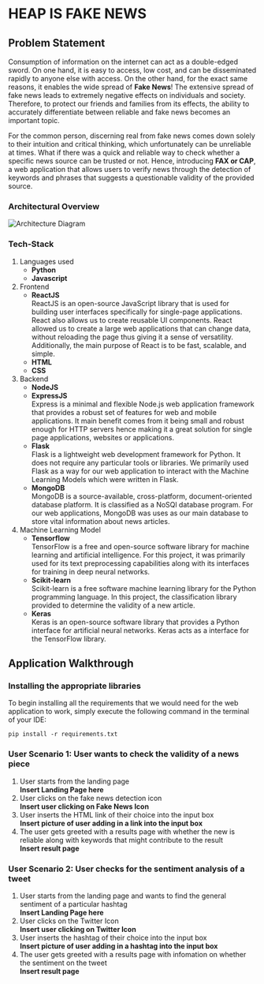 # HEAP IS FAKE NEWS 

## Problem Statement 
Consumption of information on the internet can act as a double-edged sword. On one hand, it is easy to access, low cost, and can be disseminated rapidly to anyone else with access. On the other hand, for the exact same reasons, it enables the wide spread of **Fake News**! The extensive spread of fake news leads to extremely negative effects on individuals and society. Therefore, to protect our friends and families from its effects, the ability to accurately differentiate between reliable and fake news becomes an important topic. 

For the common person, discerning real from fake news comes down solely to their intuition and critical thinking, which unfortunately can be unreliable at times. What if there was a quick and reliable way to check whether a specific news source can be trusted or not. Hence, introducing **FAX or CAP**, a web application that allows users to verify news through the detection of keywords and phrases that suggests a questionable validity of the provided source. 


### Architectural Overview
![Architecture Diagram](https://github.com/zenyuong/HEAP-IS-FAKE-NEWS-/blob/691d63c4dfe365b8ae0cfa9c75385ff1d86fe8ae/User%20Input.jpeg)
### Tech-Stack
1. Languages used
    - **Python**
    - **Javascript**
2. Frontend
    - **ReactJS**  
    ReactJS is an open-source JavaScript library that is used for building user interfaces specifically for single-page applications. React also allows us to create reusable UI components. React allowed us to create a large web applications that can change data, without reloading the page thus giving it a sense of versatility. Additionally, the main purpose of React is to be fast, scalable, and simple.
    - **HTML**
    - **CSS**
3. Backend
    - **NodeJS**  
    - **ExpressJS**  
    Express is a minimal and flexible Node.js web application framework that provides a robust set of features for web and mobile applications. It main benefit comes from it being small and robust enough for HTTP servers hence making it a great solution for single page applications, websites or applications. 
    - **Flask**  
    Flask is a lightweight web development framework for Python. It does not require any particular tools or libraries. We primarily used Flask as a way for our web application to interact with the Machine Learning Models which were written in Flask. 
    - **MongoDB**  
    MongoDB is a source-available, cross-platform, document-oriented database platform. It is classified as a NoSQl database program. For our web applications, MongoDB was uses as our main database to store vital information about news articles.
4. Machine Learning Model
    - **Tensorflow**  
    TensorFlow is a free and open-source software library for machine learning and artificial intelligence. For this project, it was primarily used for its text preprocessing capabilities along with its interfaces for training in deep neural networks.
    - **Scikit-learn**  
    Scikit-learn is a free software machine learning library for the Python programming language. In this project, the classification library provided to determine the validity of a new article. 
    - **Keras**  
    Keras is an open-source software library that provides a Python interface for artificial neural networks. Keras acts as a interface for the TensorFlow library.


## Application Walkthrough
### Installing the appropriate libraries
To begin installing all the requirements that we would need for the web application to work, simply execute the following command in the terminal of your IDE:
```
pip install -r requirements.txt
```  
### User Scenario 1: User wants to check the validity of a news piece
1. User starts from the landing page   
**Insert Landing Page here**  
2. User clicks on the fake news detection icon  
**Insert user clicking on Fake News Icon**  
3. User inserts the HTML link of their choice into the input box  
**Insert picture of user adding in a link into the input box**  
4. The user gets greeted with a results page with whether the new is reliable along with keywords that might contribute to the result  
**Insert result page**  

### User Scenario 2: User checks for the sentiment analysis of a tweet
1. User starts from the landing page and wants to find the general sentiment of a particular hashtag  
**Insert Landing Page here**  
2. User clicks on the Twitter Icon  
**Insert user clicking on Twitter Icon**  
3. User inserts the hashtag of their choice into the input box  
**Insert picture of user adding in a hashtag into the input box**  
4. The user gets greeted with a results page with infomation on whether the sentiment on the tweet  
**Insert result page**  